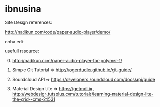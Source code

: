 # ibnusina

Site Design references:

http://nadikun.com/code/paper-audio-player/demo/

coba edit

usefull resource:

0. http://nadikun.com/paper-audio-player-for-polymer-1/

1. Simple Git Tutorial => http://rogerdudler.github.io/git-guide/

2. Soundcloud API => https://developers.soundcloud.com/docs/api/guide

3. Material Design Lite => https://getmdl.io , http://webdesign.tutsplus.com/tutorials/learning-material-design-lite-the-grid--cms-24531

